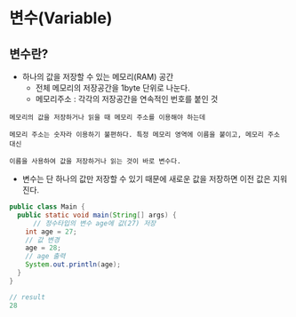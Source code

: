 # 변수(Variable)
## 변수란?
- 하나의 값을 저장할 수 있는 메모리(RAM) 공간
  -  전체 메모리의 저장공간을 1byte 단위로 나눈다.
  - 메모리주소 : 각각의 저장공간을 연속적인 번호를 붙인 것
```
메모리의 값을 저장하거나 읽을 때 메모리 주소를 이용해야 하는데 

메모리 주소는 숫자라 이용하기 불편하다. 특정 메모리 영역에 이름을 붙이고, 메모리 주소 대신

이름을 사용하여 값을 저장하거나 읽는 것이 바로 변수다.
```
- 변수는 단 하나의 값만 저장할 수 있기 때문에 새로운 값을 저장하면 이전 값은 지워진다.
```java
public class Main {
  public static void main(String[] args) {
      // 정수타입의 변수 age에 값(27) 저장
    int age = 27;
    // 값 변경
    age = 28;
    // age 출력
    System.out.println(age);
  }
}

// result
28 
```
